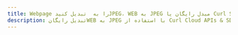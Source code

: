 ---title: Webpage را به  تبدیل کنیدJPEG، WEB به JPEG مبدل رایگان یا Curl SDKdescription: تبدیل رایگانWEB به JPEG با استفاده از Curl Cloud APIs & SDK همچنین اسناد PDF را در Cloud ایجاد، ویرایش و رندر کنید.---